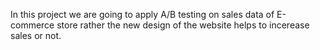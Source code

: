 In this project we are going to apply A/B testing on sales data of E-commerce store rather the new design of the website helps to incerease sales or not.
